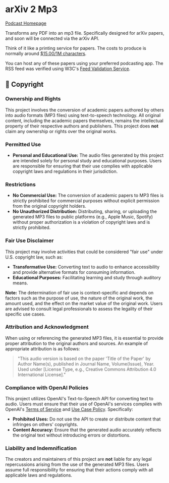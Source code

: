 # arXiv 2 Mp3

[Podcast Homepage](https://lbxa.github.io/arxiv-to-mp3/rss.xml)

Transforms any PDF into an mp3 file. Specifically designed for arXiv papers, and soon will be connected via the arXiv API.

Think of it like a printing service for papers. The costs to produce is normally around [$15.00/1M characters](https://openai.com/api/pricing/).

You can host any of these papers using your preferred podcasting app. The RSS feed was verified using W3C's [Feed Validation Service](https://validator.w3.org/feed/).

## 📄 Copyright

### **Ownership and Rights**

This project involves the conversion of academic papers authored by others into audio formats (MP3 files) using text-to-speech technology. All original content, including the academic papers themselves, remains the intellectual property of their respective authors and publishers. This project does **not** claim any ownership or rights over the original works.

### **Permitted Use**

- **Personal and Educational Use:** The audio files generated by this project are intended solely for personal study and educational purposes. Users are responsible for ensuring that their use complies with applicable copyright laws and regulations in their jurisdiction.

### **Restrictions**

- **No Commercial Use:** The conversion of academic papers to MP3 files is strictly prohibited for commercial purposes without explicit permission from the original copyright holders.
- **No Unauthorized Distribution:** Distributing, sharing, or uploading the generated MP3 files to public platforms (e.g., Apple Music, Spotify) without proper authorization is a violation of copyright laws and is strictly prohibited.

### **Fair Use Disclaimer**

This project may involve activities that could be considered "fair use" under U.S. copyright law, such as:

- **Transformative Use:** Converting text to audio to enhance accessibility and provide alternative formats for consuming information.
- **Educational Purposes:** Facilitating learning and study through auditory means.

**Note:** The determination of fair use is context-specific and depends on factors such as the purpose of use, the nature of the original work, the amount used, and the effect on the market value of the original work. Users are advised to consult legal professionals to assess the legality of their specific use cases.

### **Attribution and Acknowledgment**

When using or referencing the generated MP3 files, it is essential to provide proper attribution to the original authors and sources. An example of appropriate attribution is as follows:

> "This audio version is based on the paper 'Title of the Paper' by Author Name(s), published in Journal Name, Volume(Issue), Year. Used under [License Type, e.g., Creative Commons Attribution 4.0 International License]."
>

### **Compliance with OpenAI Policies**

This project utilizes OpenAI's Text-to-Speech API for converting text to audio. Users must ensure that their use of OpenAI's services complies with OpenAI's [Terms of Service](https://openai.com/policies/terms-of-service) and [Use Case Policy](https://platform.openai.com/docs/use-case-policy). Specifically:

- **Prohibited Uses:** Do not use the API to create or distribute content that infringes on others' copyrights.
- **Content Accuracy:** Ensure that the generated audio accurately reflects the original text without introducing errors or distortions.

### **Liability and Indemnification**

The creators and maintainers of this project are **not** liable for any legal repercussions arising from the use of the generated MP3 files. Users assume full responsibility for ensuring that their actions comply with all applicable laws and regulations.
